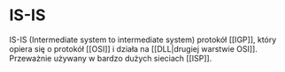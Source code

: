 # IS-IS
IS-IS (Intermediate system to intermediate system) protokół [[IGP]], który opiera się o protokół [[OSI]] i działa na [[DLL|drugiej warstwie OSI]]. Przeważnie używany w bardzo dużych sieciach [[ISP]].
